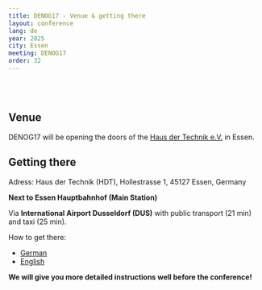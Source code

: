 ```yaml
---
title: DENOG17 - Venue & getting there
layout: conference
lang: de
year: 2025
city: Essen
meeting: DENOG17
order: 32
---
```


<br>
<br>

## Venue

DENOG17 will be opening the doors of the [Haus der Technik e.V.](https://www.hdt.de/) in Essen.


## Getting there

Adress: Haus der Technik (HDT), Hollestrasse 1, 45127 Essen, Germany

<b>Next to Essen Hauptbahnhof (Main Station)</b>


Via <b>International Airport Dusseldorf (DUS)</b> with public transport (21 min) and taxi (25 min). 


How to get there: 
* [German](https://www.hdt.de/media/pdf/1e/b9/2f/Essen_Haus_der_Technik_Essen.pdf)
* [English](https://www.hdt.de/media/pdf/2f/85/8c/Essen_Haus_der_Technik_international.pdf)


<b>We will give you more detailed instructions well before the conference!</b>

